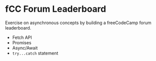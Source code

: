 # fCC Forum Leaderboard

Exercise on asynchronous concepts by building a freeCodeCamp forum leaderboard.
- Fetch API
- Promises
- Async/Await
- `try...catch` statement